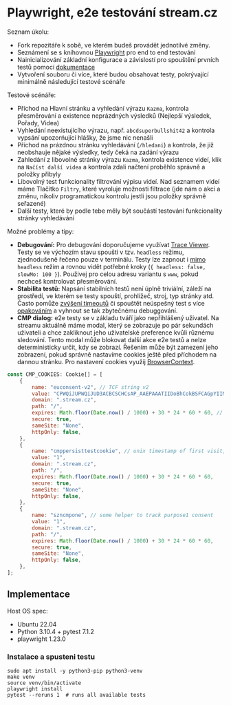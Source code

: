 # Playwright, e2e testování stream.cz
Seznam úkolu:
- Fork repozitáře k sobě, ve kterém budeš provádět jednotilvé změny.
- Seznámení se s knihovnou [Playwright](https://playwright.dev) pro end to end testování
- Nainicializování základní konfigurace a závislostí pro spouštění prvních testů pomocí [dokumentace](https://playwright.dev/docs/intro)
- Vytvoření souboru či více, které budou obsahovat testy, pokrývající minimálně následující testové scénáře

Testové scénáře:
- Příchod na Hlavní stránku a vyhledání výrazu `Kazma`, kontrola přesměrování a existence neprázdných výsledků (Nejlepší výsledek, Pořady, Videa)
- Vyhledání neexistujícího výrazu, např. `abcdsuperbullshit42` a kontrola vypsání upozorńující hlášky, že jsme nic nenašli
- Příchod na prázdnou stránku vyhledávání (`/hledani`) a kontrola, že již neobshauje nějaké výsledky, tedy čeká na zadání výrazu
- Zahledání z libovolné stránky výrazu `Kazma`, kontrola existence videí, klik na `Načíst další videa` a kontrola zdali načtení proběhlo správně a položky přibyly
- Libovolný test funkcionality filtrování výpisu videí. Nad seznamem videí máme Tlačítko `Filtry`, které vyroluje možnosti filtrace (jde nám o akci a změnu, nikoliv programatickou kontrolu jestli jsou položky správně seřazené)
- Další testy, které by podle tebe měly být součástí testování funkcionality stránky vyhledávání


Možné problémy a tipy:
- **Debugování:** Pro debugování doporučujeme využívat [Trace Viewer](https://playwright.dev/docs/trace-viewer). Testy se ve výchozím stavu spouští v tzv. `headless` režimu, zjednodušeně řečeno pouze v terminálu. Testy lze zapnout i [mimo](https://playwright.dev/docs/debug#run-in-headed-mode) `headless` režim a rovnou vidět potřebné kroky (`{ headless: false, slowMo: 100 }`). Použivej pro celou adresu variantu s `www`, pokud nechceš kontrolovat přesměrování.
- **Stabilita testů:** Napsání stabilních testů není úplně triviální, záleží na prostředí, ve kterém se testy spouští, prohlížeč, stroj, typ stránky atd. Často pomůže [zvýšení timeoutů](https://playwright.dev/docs/test-timeouts#test-timeout) či spouštět neúspešný test s více [opakováním](https://playwright.dev/docs/test-retries#retries) a vyhnout se tak zbytečnému debuggování.
- **CMP dialog:** e2e testy se v základu tváří jako nepřihlášený uživatel. Na streamu aktuálně máme modal, který se zobrazuje po pár sekundách uživateli a chce zakliknout jeho uživatelské preference kvůli různému sledování. Tento modal může blokovat další akce e2e testů a nelze deterministicky určit, kdy se zobrazí. Řešením může být zamezení jeho zobrazení, pokud správně nastavíme cookies ještě před příchodem na dannou stránku. Pro nastavení cookies využij [BrowserContext](https://playwright.dev/docs/api/class-browsercontext#browser-context-add-cookies).
```jsx
const CMP_COOKIES: Cookie[] = [
	{
		name: "euconsent-v2", // TCF string v2
		value: "CPWQiJUPWQiJUD3ACBCSCHCsAP_AAEPAAATIIDoBhCokBSFCAGpYIIMAAAAHxxAAYCACABAAoAABABIAIAQAAAAQAAAgBAAAABQAIAIAAAAACEAAAAAAAAAAAQAAAAAAAAAAIQIAAAAAACBAAAAAAABAAAAAAABAQAAAggAAAAIAAAAAAAEAgAAAAAAAAAAAAAAAAAgAAAAAAAAAAAgd1AmAAWABUAC4AGQAQAAyABoADmAIgAigBMACeAFUAMQAfgBCQCIAIkARwAnABSgCxAGWAM0AdwA_QCEAEWALQAXUAwIBrAD5AJBATaAtQBeYDSgGpgO6AAAA.YAAAAAAAAAAA",
		domain: ".stream.cz",
		path: "/",
		expires: Math.floor(Date.now() / 1000) + 30 * 24 * 60 * 60, // next month in secs
		secure: true,
		sameSite: "None",
		httpOnly: false,
	},
	{
		name: "cmppersisttestcookie", // unix timestamp of first visit, yup could be 1
		value: "1",
		domain: ".stream.cz",
		path: "/",
		expires: Math.floor(Date.now() / 1000) + 30 * 24 * 60 * 60,
		secure: true,
		sameSite: "None",
		httpOnly: false,
	},
	{
		name: "szncmpone", // some helper to track purpose1 consent
		value: "1",
		domain: ".stream.cz",
		path: "/",
		expires: Math.floor(Date.now() / 1000) + 30 * 24 * 60 * 60,
		secure: true,
		sameSite: "None",
		httpOnly: false,
	},
];
```

## Implementace

Host OS spec:
* Ubuntu 22.04
* Python 3.10.4 + pytest 7.1.2
* playwright 1.23.0

### Instalace a spusteni testu

```shell
sudo apt install -y python3-pip python3-venv
make venv
source venv/bin/activate
playwright install
pytest --reruns 1  # runs all available tests
```
